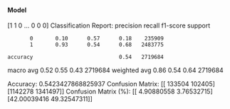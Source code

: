 #### Model
[1 1 0 ... 0 0 0]
Classification Report:
              precision    recall  f1-score   support

           0       0.10      0.57      0.18    235909
           1       0.93      0.54      0.68   2483775

    accuracy                           0.54   2719684
   macro avg       0.52      0.55      0.43   2719684
weighted avg       0.86      0.54      0.64   2719684

Accuracy: 0.5423427868825937
Confusion Matrix:
[[ 133504  102405]
 [1142278 1341497]]
Confusion Matrix (%):
[[ 4.90880558  3.76532715]
 [42.00039416 49.32547311]]
